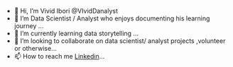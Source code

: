 - 👋 Hi, I’m Vivid Ibori  @VIvidDanalyst
- 👀 I’m Data Scientist / Analyst who enjoys documenting his learning journey  ...
- 🌱 I’m currently learning data storytelling ...
- 💞️ I’m looking to collaborate on data scientist/ analyst projects ,volunteer or otherwise...
- 📫 How to reach me [Linkedin](https://www.linkedin.com/in/vivid-ibori-50379523b/)... 

<!---
VIvidDanalyst/VIvidDanalyst is a ✨ special ✨ repository because its `README.md` (this file) appears on your GitHub profile.
You can click the Preview link to take a look at your changes.
--->
